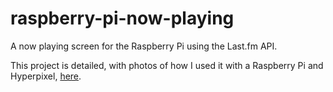# raspberry-pi-now-playing
A now playing screen for the Raspberry Pi using the Last.fm API.

This project is detailed, with photos of how I used it with a Raspberry Pi and Hyperpixel, [here](https://chorus.fm/news/now-playing-my-raspberry-pi-weekend-project/).
